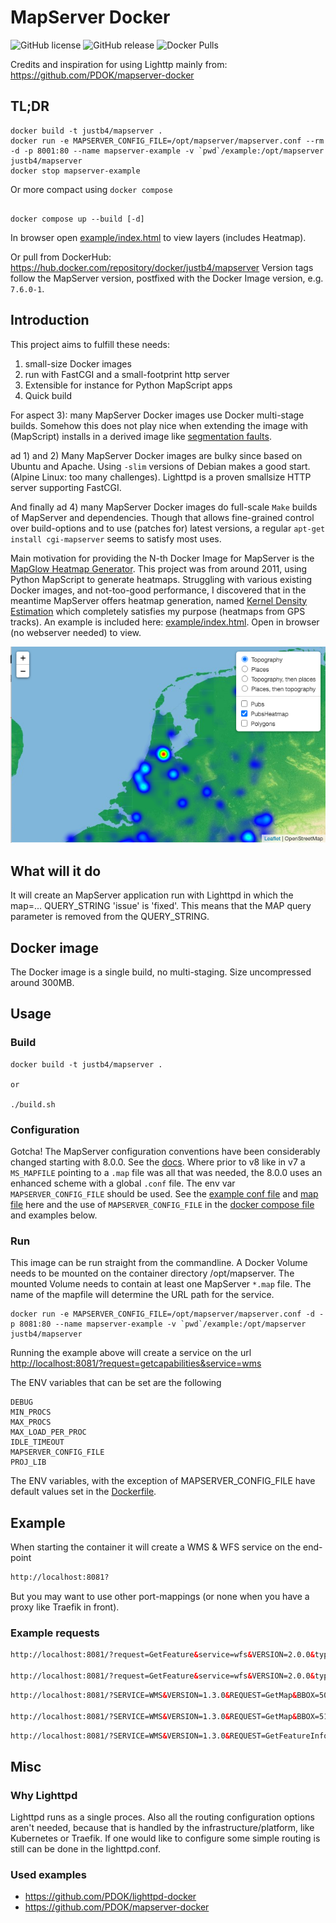 # MapServer Docker

![GitHub license](https://img.shields.io/github/license/justb4/docker-mapserver)
![GitHub release](https://img.shields.io/github/release/justb4/docker-mapserver.svg)
![Docker Pulls](https://img.shields.io/docker/pulls/justb4/mapserver.svg)

Credits and inspiration for using Lighttp mainly from: <https://github.com/PDOK/mapserver-docker>

## TL;DR

```docker
docker build -t justb4/mapserver .
docker run -e MAPSERVER_CONFIG_FILE=/opt/mapserver/mapserver.conf --rm -d -p 8001:80 --name mapserver-example -v `pwd`/example:/opt/mapserver justb4/mapserver
docker stop mapserver-example
```


Or more compact using `docker compose` 

```

docker compose up --build [-d]

```

In browser open [example/index.html](example/index.html) to view layers (includes Heatmap).

Or pull from DockerHub: https://hub.docker.com/repository/docker/justb4/mapserver
Version tags follow the MapServer version, postfixed with the Docker Image version, e.g. `7.6.0-1`.

## Introduction

This project aims to fulfill these needs:

1. small-size Docker images
2. run with FastCGI and a small-footprint http server
3. Extensible for instance for Python MapScript apps
4. Quick build

For aspect 3): many MapServer Docker images use Docker multi-stage builds. Somehow this does not play nice when extending the image with
(MapScript) installs in a derived image like [segmentation faults](https://lists.osgeo.org/pipermail/mapserver-users/2020-June/081801.html). 

ad 1) and 2) Many MapServer Docker images are bulky since based on Ubuntu and Apache. Using `-slim` versions of Debian 
makes a good start. (Alpine Linux: too many challenges). Lighttpd is a proven smallsize HTTP server supporting FastCGI.

And finally ad 4) many MapServer Docker images do full-scale `Make` builds of MapServer and dependencies.
Though that allows fine-grained control over build-options and to use (patches for) latest versions,
a regular `apt-get install cgi-mapserver` seems to satisfy most uses. 

Main motivation for providing the N-th Docker Image for MapServer is the [MapGlow Heatmap Generator](https://github.com/justb4/mapglow).
This project was from around 2011, using Python MapScript to generate heatmaps. Struggling with various
existing Docker images, and not-too-good performance, I discovered that in the meantime MapServer offers
heatmap generation, named [Kernel Density Estimation](https://mapserver.org/output/kerneldensity.html#table-of-contents) which 
completely satisfies my purpose (heatmaps from GPS tracks). An example is included here: [example/index.html](example/index.html). Open in browser (no webserver needed)  to view.

![Example with Heatmap](example/screenshot.png)

## What will it do

It will create an MapServer application run with Lighttpd in which the map=... QUERY_STRING 'issue' is 'fixed'. 
This means that the MAP query parameter is removed from the QUERY_STRING.

## Docker image

The Docker image is a single build, no multi-staging. Size uncompressed around 300MB.

## Usage

### Build

```
docker build -t justb4/mapserver .

or 

./build.sh

```

### Configuration

Gotcha! The MapServer configuration conventions have been considerably changed starting with 8.0.0. See the [docs](https://mapserver.org/mapfile/config.html).
Where prior to v8 like in v7 a `MS_MAPFILE` pointing to a `.map` file was all that was needed, the 8.0.0 uses an enhanced scheme with 
a global `.conf` file. The env var `MAPSERVER_CONFIG_FILE` should be used. 
See the [example conf file](example/mapserver.conf) and [map file](example/example.map) here and the use of `MAPSERVER_CONFIG_FILE` in the
[docker compose file](docker-compose.yml) and examples below.

### Run

This image can be run straight from the commandline. A Docker Volume 
needs to be mounted on the container directory /opt/mapserver. The mounted Volume needs to contain at least one MapServer `*.map` file. 
The name of the mapfile will determine the URL path for the service.

```docker
docker run -e MAPSERVER_CONFIG_FILE=/opt/mapserver/mapserver.conf -d -p 8081:80 --name mapserver-example -v `pwd`/example:/opt/mapserver justb4/mapserver
```

Running the example above will create a service on 
the url <http://localhost:8081/?request=getcapabilities&service=wms>

The ENV variables that can be set are the following

```env
DEBUG
MIN_PROCS
MAX_PROCS
MAX_LOAD_PER_PROC
IDLE_TIMEOUT
MAPSERVER_CONFIG_FILE
PROJ_LIB
```

The ENV variables, with the exception of MAPSERVER_CONFIG_FILE have default values set in the [Dockerfile](Dockerfile).

## Example

When starting the container it will create a WMS & WFS service on the end-point

```html
http://localhost:8081?
```

But you may want to use other port-mappings (or none when you have a proxy like Traefik  in front).

### Example requests

```html
http://localhost:8081/?request=GetFeature&service=wfs&VERSION=2.0.0&typename=example:polygons&count=1

http://localhost:8081/?request=GetFeature&service=wfs&VERSION=2.0.0&typename=example:points&count=10

```

```html
http://localhost:8081/?SERVICE=WMS&VERSION=1.3.0&REQUEST=GetMap&BBOX=50,2,54,9&CRS=EPSG:4326&WIDTH=905&HEIGHT=517&LAYERS=polygons&STYLES=&FORMAT=image/png&DPI=96&MAP_RESOLUTION=96&FORMAT_OPTIONS=dpi:96&TRANSPARENT=TRUE

http://localhost:8081/?SERVICE=WMS&VERSION=1.3.0&REQUEST=GetMap&BBOX=51,4,53,5&CRS=EPSG:4326&WIDTH=905&HEIGHT=517&LAYERS=points&STYLES=&FORMAT=image/png&DPI=96&MAP_RESOLUTION=96&FORMAT_OPTIONS=dpi:96&TRANSPARENT=TRUE

```

```html
http://localhost:8081/?SERVICE=WMS&VERSION=1.3.0&REQUEST=GetFeatureInfo&BBOX=48.9306039592783506,0.48758765231731171,55.46504193821721884,12.33319204541738756&CRS=EPSG:4326&WIDTH=1530&HEIGHT=844&LAYERS=polygons&STYLES=&FORMAT=image/png&QUERY_LAYERS=polygons&INFO_FORMAT=text/html&I=389&J=537&FEATURE_COUNT=10
```

## Misc

### Why Lighttpd

Lighttpd runs as a single proces. Also all the routing configuration options aren't needed, 
because that is handled by the infrastructure/platform, like Kubernetes or Traefik. 
If one would like to configure some simple routing is still can be done in the lighttpd.conf.

### Used examples

* <https://github.com/PDOK/lighttpd-docker>
* <https://github.com/PDOK/mapserver-docker>
